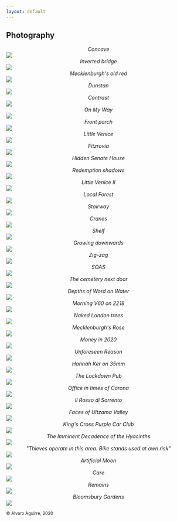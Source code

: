```yaml
---
layout: default
---
```


## Photography

<center class = "photo_title" ><i>Concave</i></center>

<img class = "photo" src="https://user-images.githubusercontent.com/29491896/87431254-463c7400-c5de-11ea-8e07-85fd314e47cc.jpeg">

<center class = "photo_title" ><i>Inverted bridge</i></center>

<img class = "photo" src="https://user-images.githubusercontent.com/29491896/87431274-4ccaeb80-c5de-11ea-965f-525c5a97a7ef.jpeg">

<center class = "photo_title" ><i>Mecklenburgh's old red</i></center>

<img class = "photo" src="https://user-images.githubusercontent.com/29491896/87431296-53f1f980-c5de-11ea-8929-ee6c1058c809.jpeg">

<center class = "photo_title" ><i>Dunstan</i></center>

<img class = "photo" src="https://user-images.githubusercontent.com/29491896/87431307-59e7da80-c5de-11ea-9d99-0202c607ae4d.jpeg">

<center class = "photo_title" ><i>Contrast</i></center>

<img class = "photo" src="https://user-images.githubusercontent.com/29491896/87431312-5bb19e00-c5de-11ea-910e-330c85096f8e.jpeg">

<center class = "photo_title" ><i>On My Way</i></center>

<img class = "photo" src="https://user-images.githubusercontent.com/29491896/85136737-fa451c00-b237-11ea-8fac-533361e4c8bf.jpeg">

<center class = "photo_title" ><i>Front porch</i></center>

<img class = "photo" src="https://user-images.githubusercontent.com/29491896/85136741-fc0edf80-b237-11ea-91b0-cade4d363704.jpeg">

<center class = "photo_title" ><i>Little Venice</i></center>

<img class = "photo" src="https://user-images.githubusercontent.com/29491896/85138276-6a54a180-b23a-11ea-84c9-3b85ed002549.png">

<center class = "photo_title" ><i>Fitzrovia</i></center>

<img class = "photo" src="https://user-images.githubusercontent.com/29491896/85136748-ff09d000-b237-11ea-8faf-5c55f19d3def.jpeg">

<center class = "photo_title" ><i>Hidden Senate House</i></center>

<img class = "photo" src="https://user-images.githubusercontent.com/29491896/85136753-016c2a00-b238-11ea-9125-45d97eaae473.jpeg">

<center class = "photo_title" ><i>Redemption shadows</i></center>

<img class = "photo" src="https://user-images.githubusercontent.com/29491896/85136756-0204c080-b238-11ea-96c1-665297bef016.jpeg">

<center class = "photo_title" ><i>Little Venice II</i></center>

<img class = "photo" src="https://user-images.githubusercontent.com/29491896/85136763-04671a80-b238-11ea-88ec-0352acb5ea30.jpeg">

<center class = "photo_title" ><i>Local Forest</i></center>

<img class = "photo" src="https://user-images.githubusercontent.com/29491896/85138350-82c4bc00-b23a-11ea-85da-742079cbe9f1.png">

<center class = "photo_title" ><i>Stairway</i></center>

<img class = "photo" src="https://user-images.githubusercontent.com/29491896/85136866-32e4f580-b238-11ea-8dea-a77ea0839100.jpeg">

<center class = "photo_title" ><i>Cranes</i></center>

<img class = "photo" src="https://user-images.githubusercontent.com/29491896/85136875-37a9a980-b238-11ea-9f31-740ff3840727.jpeg">

<center class = "photo_title" ><i>Shelf</i></center>

<img class = "photo" src="https://user-images.githubusercontent.com/29491896/85136905-455f2f00-b238-11ea-830c-da6bb40a166f.jpeg">

<center class = "photo_title" ><i>Growing downwards</i></center>

<img class = "photo" src="https://user-images.githubusercontent.com/29491896/85136943-5740d200-b238-11ea-882e-bde92197fa38.jpeg">

<center class = "photo_title" ><i>Zig-zag</i></center>

<img class = "photo" src="https://user-images.githubusercontent.com/29491896/85199122-1e126b80-b2e5-11ea-8936-331636d94a00.jpeg">

<center class = "photo_title" ><i>SOAS</i></center>

<img class = "photo" src="https://user-images.githubusercontent.com/29491896/85199125-210d5c00-b2e5-11ea-945e-ba5762bf1234.jpeg">

<center class = "photo_title" ><i>The cemetery next door</i></center>

<img class = "photo" src="https://user-images.githubusercontent.com/29491896/85199132-24a0e300-b2e5-11ea-871e-352db737864b.jpeg">

<center class = "photo_title" ><i>Depths of Word on Water</i></center>

<img class = "photo" src="https://user-images.githubusercontent.com/29491896/85199160-5ade6280-b2e5-11ea-9c5d-2a054dca33bb.jpeg">

<center class = "photo_title" ><i>Morning V60 on 2218</i></center>

<img class = "photo" src="https://user-images.githubusercontent.com/29491896/84328959-5beff100-ab7b-11ea-8cc6-ef165532694d.JPG">

<center class = "photo_title" ><i>Naked London trees</i></center>

<img class = "photo" src="https://user-images.githubusercontent.com/29491896/84372582-3c84b280-abd3-11ea-8eb5-da25ca8199ac.jpeg">

<center class = "photo_title" ><i>Mecklenburgh's Rose</i></center>

<img class = "photo" src="https://user-images.githubusercontent.com/29491896/84328944-509cc580-ab7b-11ea-9e66-580dae87aa1d.JPG">

<center class = "photo_title" ><i>Money in 2020</i></center>

<img class = "photo" src="https://user-images.githubusercontent.com/29491896/84372720-73f35f00-abd3-11ea-8dc3-5a7206149c71.jpeg">

<center class = "photo_title" ><i>Unforeseen Reason</i></center>

<img class = "photo" src="https://user-images.githubusercontent.com/29491896/84328977-67431c80-ab7b-11ea-9f9a-d6ade01f9e2c.JPG">

<center class = "photo_title" ><i>Hannah Ker on 35mm</i></center>

<img class = "photo" src="https://user-images.githubusercontent.com/29491896/84329008-74f8a200-ab7b-11ea-8afc-b22f61f55327.JPG">

<center class = "photo_title" ><i>The Lockdown Pub</i></center>

<img class = "photo" src="https://user-images.githubusercontent.com/29491896/84328969-64482c00-ab7b-11ea-94ca-4e0817576513.JPG">

<center class = "photo_title" ><i>Office in times of Corona</i></center>

<img class = "photo" src="https://user-images.githubusercontent.com/29491896/84328963-60b4a500-ab7b-11ea-8069-a1a43a7802d0.JPG">

<center class = "photo_title" ><i>Il Rosso di Sorrento</i></center>

<img class = "photo" src="https://user-images.githubusercontent.com/29491896/84329034-80e46400-ab7b-11ea-84da-abd4e0afbc94.jpeg">

<center class = "photo_title" ><i>Faces of Ultzama Valley</i></center>

<img class = "photo" src="https://user-images.githubusercontent.com/29491896/84329041-85108180-ab7b-11ea-8225-7ea15b5b0f6b.jpeg">

<center class = "photo_title" ><i>King's Cross Purple Car Club</i></center>

<img class = "photo" src="https://user-images.githubusercontent.com/29491896/84329089-a1acb980-ab7b-11ea-9424-e422063d7799.jpeg">

<center class = "photo_title" ><i>The Imminent Decadence of the Hyacinths</i></center>

<img class = "photo" src="https://user-images.githubusercontent.com/29491896/84328966-6316ff00-ab7b-11ea-939c-a12ac18f6430.JPG">

<center class = "photo_title" ><i>"Thieves operate in this area. Bike stands used at own risk"</i></center>

<img class = "photo" src="https://user-images.githubusercontent.com/29491896/84372681-6342e900-abd3-11ea-9a4f-1d98eeafda57.jpeg">

<center class = "photo_title" ><i>Artificial Moon</i></center>

<img class = "photo" src="https://user-images.githubusercontent.com/29491896/84328989-6c07d080-ab7b-11ea-99ed-3f6c71c5208c.JPG">

<center class = "photo_title" ><i>Care</i></center>

<img class = "photo" src="https://user-images.githubusercontent.com/29491896/84372616-48707480-abd3-11ea-9ff4-dc845eadc612.jpeg">

<center class = "photo_title" ><i>Remains</i></center>

<img class = "photo" src="https://user-images.githubusercontent.com/29491896/84372526-25de5b80-abd3-11ea-9f19-17201bfb8d53.jpeg">

<center class = "photo_title" ><i>Bloomsbury Gardens</i></center>

<img class = "photo" src="https://user-images.githubusercontent.com/29491896/84328971-65795900-ab7b-11ea-8064-721378c435a4.JPG">

<sup>© Alvaro Aguirre, 2020</sup>
